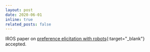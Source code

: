 ```yaml
---
layout: post
date: 2020-06-01
inline: true
related_posts: false
---
```


IROS paper on [preference elicitation with robots](/assets/pdf/iros-GucsiT0AT20.pdf){:target="_blank"} accepted.